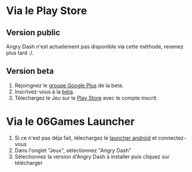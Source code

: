 <!-- TITLE: 1.1. Installation Android -->
<!-- SUBTITLE: Installation sur Android -->

# Via le Play Store
## Version public
Angry Dash n'est actuelement pas disponible via cette méthode, revenez plus tard  :/.

## Version beta
1. Rejoingnez le [groupe Google Plus](https://plus.google.com/u/0/communities/104855126997408251493) de la beta.
2. Inscrivez-vous à la [beta](https://play.google.com/apps/testing/com.fr_06Games.AngryDash).
3. Télechargez le Jeu sur le [Play Store](https://play.google.com/store/apps/details?id=com.fr_06Games.AngryDash) avec le compte inscrit.


# Via le 06Games Launcher
1. Si ce n'est pas déja fait, télechargez le [launcher android](https://06games.ddns.net/Projects/App/06Games%20Launcher/down.php) et connectez-vous
2. Dans l'onglet "Jeux", sélectionnez "Angry Dash"
3. Sélectionnez la version d'Angry Dash à installer puis cliquez sur télécharger